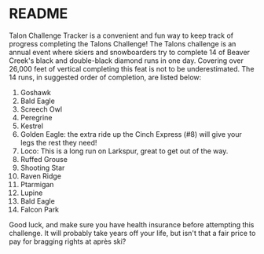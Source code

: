 # README

Talon Challenge Tracker is a convenient and fun way to keep track of progress completing the Talons Challenge!
The Talons challenge is an annual event where skiers and snowboarders try to complete 14 of Beaver Creek's black and double-black diamond runs in one day.  Covering over 26,000 feet of vertical completing this feat is not to be underestimated.  The 14 runs, in suggested order of completion, are listed below:

1. Goshawk
2. Bald Eagle
3. Screech Owl
4. Peregrine
5. Kestrel
6. Golden Eagle: the extra ride up the Cinch Express (#8) will give your legs the rest they need!
7. Loco: This is a long run on Larkspur, great to get out of the way.
8. Ruffed Grouse
9. Shooting Star
10. Raven Ridge
11. Ptarmigan
12. Lupine
13. Bald Eagle
14. Falcon Park

Good luck, and make sure you have health insurance before attempting this challenge.  It will probably take years off your life, but isn't that a fair price to pay for bragging rights at après ski?
